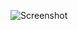 ![Screenshot](https://raw.githubusercontent.com/Cryakl/Ultimate-RAT-Collection/refs/heads/main/ZDem0n/Z-dem0n12/Screenshot.png)

